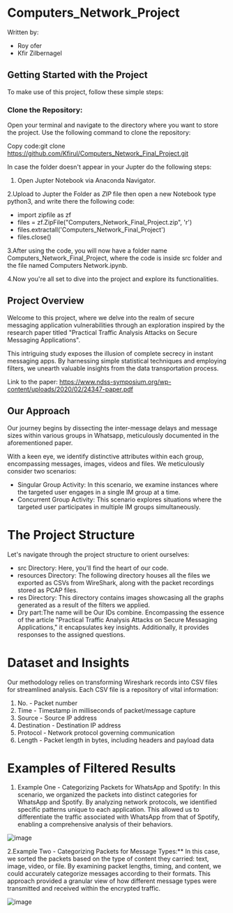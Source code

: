 # Computers_Network_Project
Written by:
* Roy ofer
* Kfir Zilbernagel

## Getting Started with the Project
To make use of this project, follow these simple steps:

### Clone the Repository:
Open your terminal and navigate to the directory where you want to store the project. Use the following command to clone the repository:

Copy code:git clone https://github.com/Kfirul/Computers_Network_Final_Project.git

In case the folder doesn't appear in your Jupter do the following steps:

1. Open Jupter Notebook via Anaconda Navigator.

2.Upload to Jupter the Folder as *ZIP* file then open a new Notebook type python3, and write there the following code:
* import zipfile as zf
* files = zf.ZipFile("Computers_Network_Final_Project.zip", 'r')
* files.extractall('Computers_Network_Final_Project')
* files.close()

3.After using the code, you will now have a folder name Computers_Network_Final_Project, where the code is inside src folder and the file named Computers Network.ipynb.

4.Now you're all set to dive into the project and explore its functionalities.


## Project Overview
Welcome to this project, where we delve into the realm of secure messaging application vulnerabilities through an exploration inspired by the research paper titled "Practical Traffic Analysis Attacks on Secure Messaging Applications".

This intriguing study exposes the illusion of complete secrecy in instant messaging apps. 
By harnessing simple statistical techniques and employing filters, we unearth valuable insights from the data transportation process.

Link to the paper: https://www.ndss-symposium.org/wp-content/uploads/2020/02/24347-paper.pdf

## Our Approach
Our journey begins by dissecting the inter-message delays and message sizes within various groups in Whatsapp, meticulously documented in the aforementioned paper.

With a keen eye, we identify distinctive attributes within each group, encompassing messages, images, videos and files.
We meticulously consider two scenarios:

* Singular Group Activity: In this scenario, we examine instances where the targeted user engages in a single IM group at a time.
* Concurrent Group Activity: This scenario explores situations where the targeted user participates in multiple IM groups simultaneously.

# The Project Structure
Let's navigate through the project structure to orient ourselves:

* src Directory: Here, you'll find the heart of our code.
* resources Directory: The following directory houses all the files we exported as CSVs from WireShark, along with the packet recordings stored as PCAP files.
* res Directory: This directory contains images showcasing all the graphs generated as a result of the filters we applied.
* Dry part:The name will be Our IDs combine. Encompassing the essence of the article "Practical Traffic Analysis Attacks on Secure Messaging Applications," it encapsulates key insights. Additionally, it provides responses to the assigned questions.

# Dataset and Insights
Our methodology relies on transforming Wireshark records into CSV files for streamlined analysis. Each CSV file is a repository of vital information:

1. No. - Packet number
2. Time - Timestamp in milliseconds of packet/message capture
3. Source - Source IP address
4. Destination - Destination IP address
5. Protocol - Network protocol governing communication
6. Length - Packet length in bytes, including headers and payload data

# Examples of Filtered Results
1. Example One - Categorizing Packets for WhatsApp and Spotify:
   In this scenario, we organized the packets into distinct categories for WhatsApp and Spotify. By analyzing network protocols, we identified specific patterns unique to each application. This allowed us to differentiate the traffic associated with WhatsApp from that of Spotify, enabling a comprehensive analysis of their behaviors.

![image](https://github.com/Kfirul/Computers_Network_Final_Project/assets/99495429/ec138688-8fe6-45e8-aca5-5f081a392957)



 2.Example Two - Categorizing Packets for Message Types:**
   In this case, we sorted the packets based on the type of content they carried: text, image, video, or file. By examining packet lengths, timing, and content, we could accurately categorize messages according to their formats. This approach provided a granular view of how different message types were transmitted and received within the encrypted traffic.

![image](https://github.com/Kfirul/Computers_Network_Final_Project/assets/99495429/0619f099-adbd-4803-b9c9-3aa1f6202863)




  
